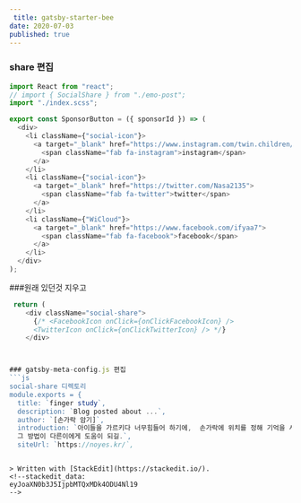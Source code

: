 ```yaml
---
 title: gatsby-starter-bee
date: 2020-07-03
published: true
---
```

### share 편집
```js
import React from "react";
// import { SocialShare } from "./emo-post";
import "./index.scss";

export const SponsorButton = ({ sponsorId }) => (
  <div>
    <li className={"social-icon"}>
      <a target="_blank" href="https://www.instagram.com/twin.children/">
        <span className="fab fa-instagram">instagram</span>
      </a>
    </li>
    <li className={"social-icon"}>
      <a target="_blank" href="https://twitter.com/Nasa2135">
        <span className="fab fa-twitter">twitter</span>
      </a>
    </li>
    <li className={"WiCloud"}>
      <a target="_blank" href="https://www.facebook.com/ifyaa7">
        <span className="fab fa-facebook">facebook</span>
      </a>
    </li>
  </div>
);
```
###원래 있던것 지우고
```js
 return (
    <div className="social-share">
      {/* <FacebookIcon onClick={onClickFacebookIcon} />
      <TwitterIcon onClick={onClickTwitterIcon} /> */}
    </div>



### gatsby-meta-config.js 편집
```js
social-share 디렉토리
module.exports = {
  title: `finger study`,
  description: `Blog posted about ...`,
  author: `[손가락 암기]`,
  introduction: `아이들을 가르키다 너무힘들어 하기에,  손가락에 위치를 정해 기억을 시키니 무리없이 따라왔습니다. 
  그 방법이 다른이에게 도움이 되길.`,
  siteUrl: `https://noyes.kr/`, 
```
```

> Written with [StackEdit](https://stackedit.io/).
<!--stackedit_data:
eyJoaXN0b3J5IjpbMTQxMDk4ODU4Nl19
-->